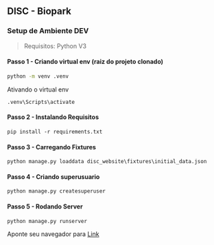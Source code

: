 

## DISC - Biopark


### Setup de Ambiente DEV

> Requisitos: Python V3


#### Passo 1 - Criando virtual env (raiz do projeto clonado)
```bash
python -m venv .venv
```
Ativando o virtual env

```
.venv\Scripts\activate
```

#### Passo 2 - Instalando Requisitos

```
pip install -r requirements.txt
```


#### Passo 3 - Carregando Fixtures

```
python manage.py loaddata disc_website\fixtures\initial_data.json
```

#### Passo 4 - Criando superusuario

```
python manage.py createsuperuser
```


#### Passo 5 - Rodando Server

```
python manage.py runserver
```

Aponte seu navegador para [Link](http://localhost:8000/)
